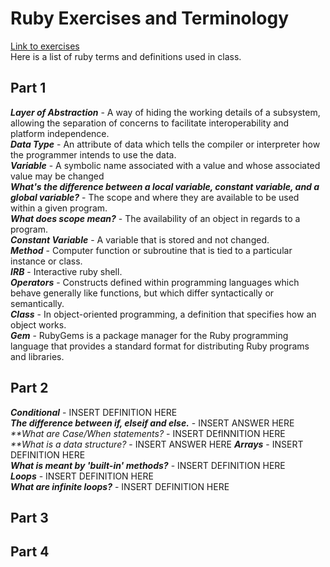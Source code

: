 # Ruby Exercises and Terminology

[Link to exercises](https://github.com/cruzgerman216/CodeLabs-Ruby-on-Rails-Exercises) <br>
Here is a list of ruby terms and definitions used in class.

## Part 1

<em>**Layer of Abstraction**</em> - A way of hiding the working details of a subsystem, allowing the separation of concerns to facilitate interoperability and platform independence. <br>
<em>**Data Type**</em> - An attribute of data which tells the compiler or interpreter how the programmer intends to use the data. <br>
<em>**Variable**</em> - A symbolic name associated with a value and whose associated value may be changed <br>
<em>**What's the difference between a local variable, constant variable, and a global variable?**</em> - The scope and where they are available to be used within a given program. <br>
<em>**What does scope mean?**</em> - The availability of an object in regards to a program. <br>
<em>**Constant Variable**</em> - A variable that is stored and not changed. <br>
<em>**Method**</em> - Computer function or subroutine that is tied to a particular instance or class. <br>
<em>**IRB**</em> - Interactive ruby shell. <br>
<em>**Operators**</em> - Constructs defined within programming languages which behave generally like functions, but which differ syntactically or semantically. <br>
<em>**Class**</em> - In object-oriented programming, a definition that specifies how an object works. <br>
<em>**Gem**</em> - RubyGems is a package manager for the Ruby programming language that provides a standard format for distributing Ruby programs and libraries. <br>

## Part 2

<em>**Conditional**</em> - INSERT DEFINITION HERE <br>
<em>**The difference between if, elseif and else.**</em> - INSERT ANSWER HERE <br>
<em>**What are Case/When statements? </em> - INSERT DEfINNITION HERE <br>
<em>**What is a data structure? </em> - INSERT ANSWER HERE <rb>
<em>**Arrays**</em> - INSERT DEFINITION HERE <br>
<em>**What is meant by 'built-in' methods?**</em> - INSERT DEFINITION HERE <br>
<em>**Loops**</em> - INSERT DEFINITION HERE <br>
<em>**What are infinite loops?**</em> - INSERT DEFINITION HERE <br>

## Part 3

## Part 4
